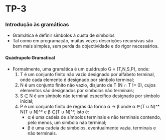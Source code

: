 # TP-3

### Introdução às gramáticas
 - Gramática é definir símbolos à custa de símbolos
 - Tal como em programação, muitas vezes descrições recursivas são bem mais simples, sem perda
 da objectividade e do rigor necessários.
 
#### Quádrupolo Gramatical
 - Formalmente, uma gramática é um quádruplo G = (T,N,S,P), onde:
    1. T é um conjunto finito não vazio designado por alfabeto terminal, onde cada elemento é designado por símbolo terminal;
    2. N é um conjunto finito não vazio, disjunto de T (N ∩ T != 0), cujos elementos são designados por símbolos não terminais;
    3. S ∈ N é um símbolo não terminal específico designado por símbolo inicial;
    4. P é um conjunto finito de regras da forma α -> β onde α ∈(T ∪ N)^* N(T ∪ N)^* e β ∈(T ∪ N)^*, isto é:
        - α é uma cadeia de símbolos terminais e não terminais contendo, pelo menos, um símbolo não terminal;
        - β é uma cadeia de símbolos, eventualmente vazia, terminais e não terminais.

